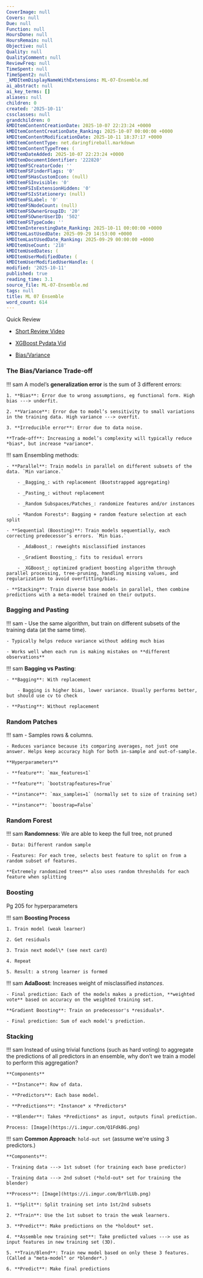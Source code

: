 ```yaml
---
CoverImage: null
Covers: null
Due: null
Function: null
HoursDone: null
HoursRemain: null
Objective: null
Quality: null
QualityComment: null
ReviewFreq: null
TimeSpent: null
TimeSpent2: null
_kMDItemDisplayNameWithExtensions: ML-07-Ensemble.md
ai_abstract: null
ai_key_terms: []
aliases: null
children: 0
created: '2025-10-11'
cssclasses: null
grandchildren: 0
kMDItemContentCreationDate: 2025-10-07 22:23:24 +0000
kMDItemContentCreationDate_Ranking: 2025-10-07 00:00:00 +0000
kMDItemContentModificationDate: 2025-10-11 18:37:17 +0000
kMDItemContentType: net.daringfireball.markdown
kMDItemContentTypeTree: (
kMDItemDateAdded: 2025-10-07 22:23:24 +0000
kMDItemDocumentIdentifier: '222820'
kMDItemFSCreatorCode: ''
kMDItemFSFinderFlags: '0'
kMDItemFSHasCustomIcon: (null)
kMDItemFSInvisible: '0'
kMDItemFSIsExtensionHidden: '0'
kMDItemFSIsStationery: (null)
kMDItemFSLabel: '0'
kMDItemFSNodeCount: (null)
kMDItemFSOwnerGroupID: '20'
kMDItemFSOwnerUserID: '502'
kMDItemFSTypeCode: ''
kMDItemInterestingDate_Ranking: 2025-10-11 00:00:00 +0000
kMDItemLastUsedDate: 2025-09-29 14:53:00 +0000
kMDItemLastUsedDate_Ranking: 2025-09-29 00:00:00 +0000
kMDItemUseCount: '218'
kMDItemUsedDates: (
kMDItemUserModifiedDate: (
kMDItemUserModifiedUserHandle: (
modified: '2025-10-11'
published: true
reading_time: 3.1
source_file: ML-07-Ensemble.md
tags: null
title: ML 07 Ensemble
word_count: 614
---
```


Quick Review

- [Short Review Video](https://www.youtube.com/watch?v=m-S9Hojj1as)

- [XGBoost Pydata Vid](https://www.youtube.com/watch?v=s3VmuVPfu0s)

- [Bias/Variance](https://i.imgur.com/JL8AVsR.png)

### The Bias/Variance Trade-off

!!! sam
    A model’s **generalization error** is the sum of 3 different errors:

    1. **Bias**: Error due to wrong assumptions, eg functional form. High bias ---> underfit.

    2. **Variance**: Error due to model’s sensitivity to small variations in the training data. High variance ---> overfit.

    3. **Irreducible error**: Error due to data noise.

    **Trade-off**: Increasing a model’s complexity will typically reduce *bias*, but increase *variance*.


!!! sam
    Ensembling methods:

    - **Parallel**: Train models in parallel on different subsets of the data. `Min variance.`

        - _Bagging_: with replacement (Bootstrapped aggregating)

        - _Pasting_: without replacement

        - _Random Subspaces/Patches_: randomize features and/or instances

        - *Random Forests*: Bagging + random feature selection at each split

    - **Sequential (Boosting)**: Train models sequentially, each correcting predecessor’s errors. `Min bias.`

        - _AdaBoost_: reweights misclassified instances

        - _Gradient Boosting_: fits to residual errors

        - _XGBoost_: optimized gradient boosting algorithm through parallel processing, tree-pruning, handling missing values, and regularization to avoid overfitting/bias.

    - **Stacking**: Train diverse base models in parallel, then combine predictions with a meta-model trained on their outputs.


### Bagging and Pasting

!!! sam
    - Use the same algorithm, but train on different subsets of the training data (at the same time).

    - Typically helps reduce variance without adding much bias

    - Works well when each run is making mistakes on **different observations**


!!! sam
    **Bagging vs Pasting**:

    - **Bagging**: With replacement

        - Bagging is higher bias, lower variance. Usually performs better, but should use cv to check

    - **Pasting**: Without replacement


### Random Patches

!!! sam
    - Samples rows & columns.

    - Reduces variance because its comparing averages, not just one answer. Helps keep accuracy high for both in-sample and out-of-sample.

    **Hyperparameters**

    - **feature**: `max_features<1`

    - **feature**: `bootstrapfeatures=True`

    - **instance**: `max_samples=1` (normally set to size of training set)

    - **instance**: `boostrap=False`


### Random Forest

!!! sam
    **Randomness**: We are able to keep the full tree, not pruned

    - Data: Different random sample

    - Features: For each tree, selects best feature to split on from a random subset of features.

    **Extremely randomized trees** also uses random thresholds for each feature when splitting


### Boosting

Pg 205 for hyperparameters

!!! sam
    **Boosting Process**

    1. Train model (weak learner)

    2. Get residuals

    3. Train next model\* (see next card)

    4. Repeat

    5. Result: a strong learner is formed  


!!! sam
    **AdaBoost**: Increases weight of misclassified *instances*.

    - Final prediction: Each of the models makes a prediction, **weighted vote** based on accuracy on the weighted training set.

    **Gradient Boosting**: Train on predecessor's *residuals*.

    - Final prediction: Sum of each model's prediction.


### Stacking

!!! sam
    Instead of using trivial functions (such as hard voting) to aggregate the predictions of all predictors in an ensemble, why don’t we train a model to perform this aggregation?

    **Components**

    - **Instance**: Row of data.

    - **Predictors**: Each base model.

    - **Predictions**: *Instance* x *Predictors*

    - **Blender**: Takes *Predictions* as input, outputs final prediction.

    Process: [Image](https://i.imgur.com/Q1FdkBG.png)


!!! sam
    **Common Approach**: `hold-out set` (assume we're using 3 predictors.)

    **Components**:

    - Training data ---> 1st subset (for training each base predictor)

    - Training data ---> 2nd subset (*hold-out* set for training the blender)

    **Process**: [Image](https://i.imgur.com/BrYlLUb.png)

    1. **Split**: Split training set into 1st/2nd subsets

    2. **Train**: Use the 1st subset to train the weak learners. 

    3. **Predict**: Make predictions on the *holdout* set. 

    4. **Assemble new training set**: Take predicted values ---> use as input features in new training set (3D).

    5. **Train/Blend**: Train new model based on only these 3 features. (Called a "meta-model" or *blender*.)

    6. **Predict**: Make final predictions